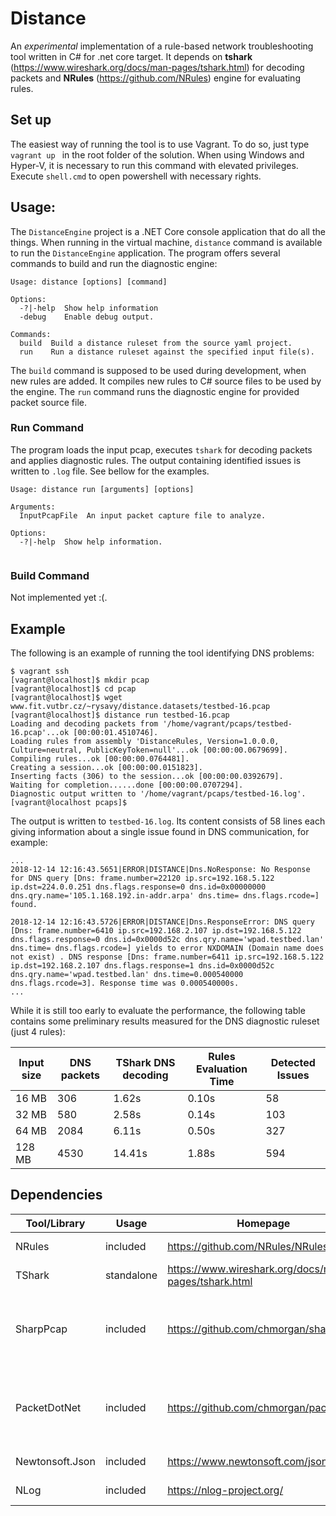 # Distance

An *experimental* implementation of a rule-based network troubleshooting tool written in C# for .net core target. 
It depends on **tshark** (https://www.wireshark.org/docs/man-pages/tshark.html) for decoding packets and **NRules** (https://github.com/NRules) engine for evaluating rules.

## Set up 
The easiest way of running the tool is to use Vagrant. To do so, just type 
`vagrant up ` in the root folder of the solution. When using Windows and Hyper-V, it is necessary to run this command with elevated privileges. Execute 
`shell.cmd` to open powershell with necessary rights. 



## Usage:

The `DistanceEngine` project is a .NET Core console application that do all the things.  When running in the virtual machine, 
`distance` command is available to run the `DistanceEngine` application. 
The program offers several commands to build and run the diagnostic engine:

```
Usage: distance [options] [command]

Options:
  -?|-help  Show help information
  -debug    Enable debug output.

Commands:
  build  Build a distance ruleset from the source yaml project.
  run    Run a distance ruleset against the specified input file(s).
```

The `build` command is supposed to be used during development, when new rules are added. It compiles new rules to C# source files to be used by the engine.
The `run` command runs the diagnostic engine for provided packet source file. 

### Run Command
The program loads the input pcap, executes `tshark` for decoding packets and applies diagnostic rules. 
The output containing identified issues is written to `.log` file. See bellow for the examples.

```
Usage: distance run [arguments] [options]

Arguments:
  InputPcapFile  An input packet capture file to analyze.

Options:
  -?|-help  Show help information.
  
```

### Build Command
Not implemented yet :(.



## Example
The following is an example of running the tool identifying DNS problems:

```
$ vagrant ssh
[vagrant@localhost]$ mkdir pcap
[vagrant@localhost]$ cd pcap
[vagrant@localhost]$ wget www.fit.vutbr.cz/~rysavy/distance.datasets/testbed-16.pcap
[vagrant@localhost]$ distance run testbed-16.pcap
Loading and decoding packets from '/home/vagrant/pcaps/testbed-16.pcap'...ok [00:00:01.4510746].
Loading rules from assembly 'DistanceRules, Version=1.0.0.0, Culture=neutral, PublicKeyToken=null'...ok [00:00:00.0679699].
Compiling rules...ok [00:00:00.0764481].
Creating a session...ok [00:00:00.0151823].
Inserting facts (306) to the session...ok [00:00:00.0392679].
Waiting for completion......done [00:00:00.0707294].
Diagnostic output written to '/home/vagrant/pcaps/testbed-16.log'.
[vagrant@localhost pcaps]$
```

The output is written to `testbed-16.log`. Its content consists of 58 lines each giving information about a single issue found in DNS communication,
for example:

```
...
2018-12-14 12:16:43.5651|ERROR|DISTANCE|Dns.NoResponse: No Response for DNS query [Dns: frame.number=22120 ip.src=192.168.5.122 ip.dst=224.0.0.251 dns.flags.response=0 dns.id=0x00000000 dns.qry.name='105.1.168.192.in-addr.arpa' dns.time= dns.flags.rcode=] found.

2018-12-14 12:16:43.5726|ERROR|DISTANCE|Dns.ResponseError: DNS query [Dns: frame.number=6410 ip.src=192.168.2.107 ip.dst=192.168.5.122 dns.flags.response=0 dns.id=0x0000d52c dns.qry.name='wpad.testbed.lan' dns.time= dns.flags.rcode=] yields to error NXDOMAIN (Domain name does not exist) . DNS response [Dns: frame.number=6411 ip.src=192.168.5.122 ip.dst=192.168.2.107 dns.flags.response=1 dns.id=0x0000d52c dns.qry.name='wpad.testbed.lan' dns.time=0.000540000 dns.flags.rcode=3]. Response time was 0.000540000s.
...
```


While it is still too early to evaluate the performance, the following table contains some preliminary results measured for the DNS diagnostic ruleset (just 4 rules):

| Input size    | DNS packets        | TShark DNS decoding | Rules Evaluation Time | Detected Issues |
| ------------- | ------------------ | ------------------- | --------------------- | --------------- |
| 16 MB         | 306                | 1.62s               | 0.10s                 | 58              | 
| 32 MB         | 580                | 2.58s               | 0.14s                 | 103             |
| 64 MB         | 2084               | 6.11s               | 0.50s                 | 327             |
| 128 MB        | 4530               | 14.41s              | 1.88s                 | 594             |


## Dependencies

| Tool/Library    | Usage        | Homepage                                             | Licence                                |
| --------------- | ------------ | ---------------------------------------------------  | -------------------------------------- |
| NRules          | included     | https://github.com/NRules/NRules                     | MIT Licence                            |
| TShark          | standalone   | https://www.wireshark.org/docs/man-pages/tshark.html | GNU GPL                                |
| SharpPcap       | included     | https://github.com/chmorgan/sharppcap                | GNU Lesser General Public License v3.0 |
| PacketDotNet    | included     | https://github.com/chmorgan/packetnet                | GNU Lesser General Public License v3.0 |
| Newtonsoft.Json | included     | https://www.newtonsoft.com/json                      | MIT Licence                            |
| NLog            | included     | https://nlog-project.org/                            | BSD license                            | 
